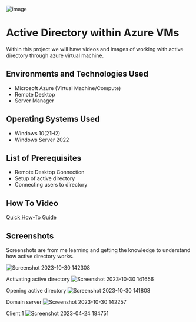   ![image](https://github.com/JulianCrawford/Active-Directory/assets/130851140/9cd9c353-b33e-44ab-943a-727def695ca4)


# Active Directory within Azure VMs
Within this project we will have videos and images of working with active directory through azure virtual machine. 


<h2>Environments and Technologies Used</h2>

  - Microsoft Azure (Virtual Machine/Compute)
  - Remote Desktop
  - Server Manager

<h2>Operating Systems Used </h2>

   - Windows 10(21H2)
   - Windows Server 2022

<h2>List of Prerequisites</h2>

   - Remote Desktop Connection
   - Setup of active directory
   - Connecting users to directory

<h2>How To Video</h2>

[Quick How-To Guide](https://drive.google.com/file/d/1wA4l8bkO2cqAIdwUURzwq6if08ovS7RG/view?usp=sharing)


<h2>Screenshots</h2>
 Screenshots are from me learning and getting the knowledge to understand how active directory works.

 ![Screenshot 2023-10-30 142308](https://github.com/JulianCrawford/Active-Directory/assets/130851140/2f8adb89-7c64-42b7-bda1-f52657c2ad37)

Activating active directory
![Screenshot 2023-10-30 141656](https://github.com/JulianCrawford/Active-Directory/assets/130851140/a0e27dfa-7622-40da-91c7-b66c3e385e66)

Opening active directory
![Screenshot 2023-10-30 141808](https://github.com/JulianCrawford/Active-Directory/assets/130851140/3130b6a8-51b2-4ca3-9d45-a05d9914e662)

Domain server
![Screenshot 2023-10-30 142257](https://github.com/JulianCrawford/Active-Directory/assets/130851140/b56b328a-1bf1-4c65-9809-71a3954d4229)

Client 1
![Screenshot 2023-04-24 184751](https://github.com/JulianCrawford/Active-Directory/assets/130851140/9002d23d-7acd-4fe1-82e2-87f6b83c3106)
